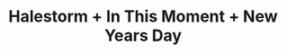 ---
layout: post
category: concert
title: Halestorm + In This Moment + New Years Day
artists: 
- Halestorm
- In This Moment
- New Years Day
place: 
- Salle Pleyel
country: France
city: Paris
---